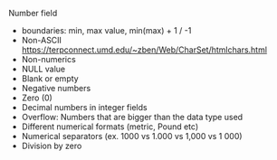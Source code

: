 Number field
- boundaries: min, max value, min(max) + 1 / -1
- Non-ASCII https://terpconnect.umd.edu/~zben/Web/CharSet/htmlchars.html
- Non-numerics
- NULL value
- Blank or empty
- Negative numbers
- Zero (0)
- Decimal numbers in integer fields
- Overflow: Numbers that are bigger than the data type used
- Different numerical formats (metric, Pound etc)
- Numerical separators (ex. 1000 vs 1.000 vs 1,000 vs 1 000)
- Division by zero
